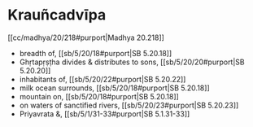 # Krauñcadvīpa

[[cc/madhya/20/218#purport|Madhya 20.218]]

* breadth of, [[sb/5/20/18#purport|SB 5.20.18]]
* Ghṛtapṛṣṭha divides & distributes to sons, [[sb/5/20/20#purport|SB 5.20.20]]
* inhabitants of, [[sb/5/20/22#purport|SB 5.20.22]]
* milk ocean surrounds, [[sb/5/20/18#purport|SB 5.20.18]]
* mountain on, [[sb/5/20/18#purport|SB 5.20.18]]
* on waters of sanctified rivers, [[sb/5/20/23#purport|SB 5.20.23]]
* Priyavrata &, [[sb/5/1/31-33#purport|SB 5.1.31-33]]
